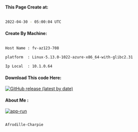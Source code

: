 
   
#### This Page Create at:

```bash

2022-04-30 - 05:00:04 UTC

```

#### Create By Machine:

```bash

Host Name : fv-az123-708

platform  : Linux-5.13.0-1022-azure-x86_64-with-glibc2.31

Ip Local  : 10.1.0.64

```
#### Download This code Here:

[![GitHub release (latest by date)](https://img.shields.io/github/v/release/Afrodille-Charpie/App-Run-1?style=for-the-badge&label=Download)](https://github.com/Afrodille-Charpie/App-Run-1/releases) 

</p> 

#### About Me :

[![app-run](https://github.com/Afrodille-Charpie/App-Run-1/actions/workflows/app-run.yml/badge.svg)](https://github.com/Afrodille-Charpie/App-Run-1/actions/workflows/app-run.yml)

```bash

Afrodille-Charpie

```

